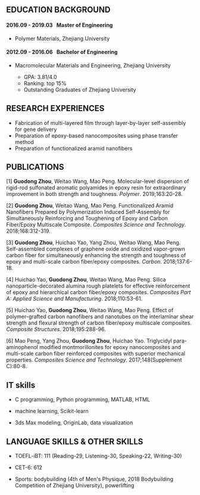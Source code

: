 ## EDUCATION BACKGROUND

#### 2016.09 - 2019.03 &ensp;Master of Engineering

* Polymer Materials, Zhejiang University

#### 2012.09 - 2016.06 &ensp;Bachelor of Engineering

* Macromolecular Materials and Engineering, Zhejiang University

  *	GPA: 3.81/4.0
  * Ranking: top 15%
  *	Outstanding Graduates of Zhejiang University

## RESEARCH EXPERIENCES

*	Fabrication of multi-layered film through layer-by-layer self-assembly for gene delivery
*	Preparation of epoxy-based nanocomposites using phase transfer method
*	Preparation of functionalized aramid nanofibers

## PUBLICATIONS

[1] <b>Guodong Zhou</b>, Weitao Wang, Mao Peng. Molecular-level dispersion of rigid-rod sulfonated aromatic polyamides in epoxy resin for extraordinary improvement in both strength and toughness. *Polymer*. 2019;163:20-28.

[2] <b>Guodong Zhou</b>, Weitao Wang, Mao Peng. Functionalized Aramid Nanofibers Prepared by Polymerization Induced Self-Assembly for Simultaneously Reinforcing and Toughening of Epoxy and Carbon Fiber/Epoxy Multiscale Composite. *Composites Science and Technology*. 2018;168:312-319.

[3] <b>Guodong Zhou</b>, Huichao Yao, Yang Zhou, Weitao Wang, Mao Peng. Self-assembled complexes of graphene oxide and oxidized vapor-grown carbon fiber for simultaneously enhancing the strength and toughness of epoxy and multi-scale carbon fiber/epoxy composites. *Carbon*. 2018;137:6-18.

[4] Huichao Yao, <b>Guodong Zhou</b>, Weitao Wang, Mao Peng. Silica nanoparticle-decorated alumina rough platelets for effective reinforcement of epoxy and hierarchical carbon fiber/epoxy composites. *Composites Part A: Applied Science and Manufacturing*. 2018;110:53-61.

[5] Huichao Yao, <b>Guodong Zhou</b>, Weitao Wang, Mao Peng. Effect of polymer-grafted carbon nanofibers and nanotubes on the interlaminar shear strength and flexural strength of carbon fiber/epoxy multiscale composites. *Composite Structures*. 2018;195:288-96.

[6] Mao Peng, Yang Zhou, <b>Guodong Zhou</b>, Huichao Yao. Triglycidyl para-aminophenol modified montmorillonites for epoxy nanocomposites and multi-scale carbon fiber reinforced composites with superior mechanical properties. *Composites Science and Technology*. 2017;148(Supplement C):80-8.

## IT skills

* C programming, Python programming, MATLAB, HTML

* machine learning, Scikit-learn

* 3ds Max modeling, OriginLab, data visualization

## LANGUAGE SKILLS & OTHER SKILLS

* TOEFL-iBT: 111 (Reading-29, Listening-30, Speaking-22, Writing-30)

* CET-6: 612

* Sports: bodybuilding (4th of Men's Physique, 2018 Bodybuilding Competition of Zhejiang University), powerlifting
